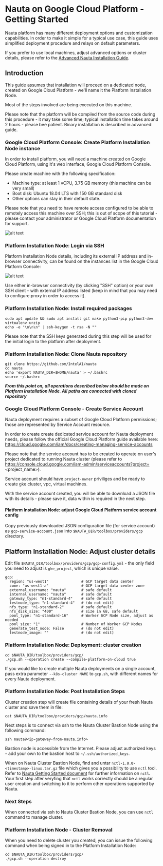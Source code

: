 # Nauta on Google Cloud Platform - Getting Started

Nauta platform has many different deployment options and customization capabilities. In order to make it simple for a typical use case, this guide uses simplified deployment procedure and relays on default parameters.

If you prefer to use local machines, adjust advanced options or cluster details, please refer to the [Advanced Nauta Installation Guide](gcp-advanced.md).

## Introduction

This guide assumes that installation will proceed on a dedicated node, created on Google Cloud Platform - we'll name it the Platform Installation Node.

Most of the steps involved are being executed on this machine.

Please note that the platform will be compiled from the source code during this procedure - it may take some time; typical installation time takes around 2 hours - please bee patient. Binary installation is described in advanced guide.

### Google Cloud Platform Console: Create Platform Installation Node instance

In order to install platform, you will need a machine created on Google Cloud Platform, using it's web interface, Google Cloud Platform Console.
 
Please create machine with the following specification:
- Machine type: at least 1 vCPU, 3.75 GB memory (this machine can be very small)
- Boot disk: Ubuntu 18.04 LTS with 150 GB standard disk
- Other options can stay in their default state.

Please note that you need to have remote access configured to be able to remotely access this machine over SSH; this is out of scope of this tutorial - please contact your administrator or Google Cloud Platform documentation for support.

![alt text](screenshots/x-screenshot-create-platform-installation-node.png "Create Platform Installation Node on Google Cloud Platform")

### Platform Installation Node: Login via SSH

Platform Installation Node details, including its external IP address and in-browser connectivity, can be found on the instances list in the Google Cloud Platform Console:

![alt text](screenshots/x-screenshot-access-platform-installation-node.png "Access Platform Installation Node on Google Cloud Platform")

Use either in-browser connectivity (by clicking "SSH" option) or your own SSH client - with external IP address listed (keep in mind that you may need to configure proxy in order to access it).

### Platform Installation Node: Install required packages

```
sudo apt update && sudo apt install git make python3-pip python3-dev virtualenv unzip
echo -e "\n\n\n" | ssh-keygen -t rsa -N ""
```

Please note that the SSH keys generated during this step will be used for the initial login to the platform after deployment.

### Platform Installation Node: Clone Nauta repository

```
git clone https://github.com/IntelAI/nauta
cd nauta
echo 'export NAUTA_DIR=$HOME/nauta' > ~/.bashrc
source ~/.bashrc
```

***From this point on, all operations described below should be made on Platform Installation Node. All paths are connected with cloned repository*** 

### Google Cloud Platform Console - Create Service Account

Nauta deployment requires a subset of Google Cloud Platform permissions; those are represented by Service Account resource.

In order to create create dedicated service account for Nauta deployment needs, please follow the official Google Cloud Platform guide available here: https://cloud.google.com/iam/docs/creating-managing-service-accounts

Please note that the service account has to be created to operate on user's project dedicated to running Nauta cluster (please refer to https://console.cloud.google.com/iam-admin/serviceaccounts?project=<project_name>).

Service account should have `project-owner` priviliges and be ready to create gke cluster, vpc, virtual machines.

With the service account created, you will be able to download a JSON file with its details - please save it, data within is required in the next step.

#### Platform Installation Node: adjust Google Cloud Platform service account config

Copy previously downloaded JSON configuration file (for service account) as `gcp-service-account.json` into `$NAUTA_DIR/toolbox/providers/gcp` directory. 

## Platform Installation Node: Adjust cluster details

Edit file `$NAUTA_DIR/toolbox/providers/gcp/gcp-config.yml` - the only field you need to adjust is `gke_project`, which is unique value. 

```$xslt
gcp:
  region: "us-west1"               # GCP target data center
  zone: "us-west1-a"               # GCP target data center zone
  external_username: "nauta"       # safe default
  internal_username: "nauta"       # safe default
  gateway_type: "n1-standard-4"    # safe default
  testnode_type: "n1-standard-4"   # (do not edit)
  nfs_type: "n1-standard-2"        # safe default
  nfs_disk_size: "400"             # size in GB, safe default
  pool_type: "n1-standard-16"      # Worker GCP Node size, adjust as needed
  pool_size: "1"                   # Number of Worker GCP Nodes
  generate_test_node: False        # (do not edit)
  testnode_image: ""               # (do not edit)
``` 

### Platform Installation Node: Deployment: cluster creation

```
cd $NAUTA_DIR/toolbox/providers/gcp/
./gcp.sh --operation create --compile-platform-on-cloud true
```

If you would like to create multiple Nauta deployments on a single account, pass extra parameter `--k8s-cluster NAME` to `gcp.sh`, with different names for every Nauta deployment.

### Platform Installation Node: Post Installation Steps

Cluster creation step will create file containing details of your fresh Nauta cluster and save them in file:

```
cat $NAUTA_DIR/toolbox/providers/gcp/nauta.info
```

Next steps is to connect via ssh to the Nauta Cluster Bastion Node using the following command:

```
ssh nauta@<ip-gateway-from-nauta.info>
```

Bastion node is accessible from the Internet. Please adjust authorized keys - add your own to the bastion host to `~/.ssh/authorized_keys`.

When on Nauta Cluster Bastion Node, find and untar `nctl-1.0.0-<timestamp>-linux.tar.gz` file which gives you a possibility to use `nctl` tool. Refer to [Nauta Getting Started document](../../../docs/user-guide/actions/getting_started.md) for further information on `nctl`. Your first step after veryfing that `nctl` works correctly should be a regular user creation and switching to it to perform other operations supported by Nauta.  

### Next Steps

When connected via ssh to Nauta Cluster Bastion Node, you can use `nctl` command to manage cluster.

### Platform Installation Node - Cluster Removal

When you need to delete cluster you created, you can issue the following command when being signed in to the Platform Installation Node:

```
cd $NAUTA_DIR/toolbox/providers/gcp/
./gcp.sh --operation destroy
```
